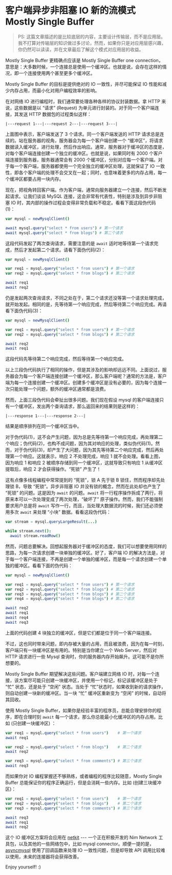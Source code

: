 客户端异步非阻塞 IO 新的流模式 Mostly Single Buffer 
===============================================

> PS: 这篇文章描述的是比较底层的内容，主要设计传输层，而不是应用层。我不打算对传输层的知识做过多讨论，然而，如果你只是对应用层感兴趣，你仍然可以读读，并在文章最后了解这个模式对应用层的收益。

Mostly Single Buffer 更精确点应该是 Mostly Single Buffer one connection，意思是：大多数时候，一个连接总是使用一个缓冲区。也就是说，会存在这样的情况，即一个连接使用两个甚至更多个缓冲区。

Mostly Single Buffer 的目标是提供绝对的 IO 一致性，并尽可能保证 IO 性能和减少内存占用，而最小化对用户编程效率的影响。

在对网络 IO 进行编程时，我们通常要处理各种各样的协议封装数据。拿 HTTP 来说，这些数据是以 “请求” (Request) 为单元进行封装的。对于同一个客户端连接，其发送 HTTP 数据包的过程类似这样：

    |---request 1---|---request 2---|---request 3---|

上面图中表示，客户端发送了 3 个请求。同一个客户端发送的 HTTP 请求总是连续的。站在服务器的视角，服务器会为每一个客户端创建一个 “缓冲区”，将请求数据读入缓冲区，进行处理，然后作出响应。通常，服务器对于缓冲区的态度是，对每个客户端连接创建一个独立的缓冲区。也就是说，如果同时有 2000 个客户端连接到服务器，服务器通常会有 2000 个缓冲区，分别对应每一个客户端。对于每一个客户端，服务器都使用一个完全独立的缓冲区处理，这就保证了 IO 一致性，即各个客户端的处理不会交叉在一起；同时，也意味着更多的内存占用，每一个缓冲区都要占用一块内存。

现在，把视角转回客户端。作为客户端，通常向服务器建立一个连接，然后不断发起请求。让我们谈谈 MySQL 连接，这会非常有代表性，特别是涉及到异步非阻塞 IO 时，其内部的操作过程会变得非常负载和不稳定。看看下面这段伪代码 (1)：

```nim
var mysql = newMysqlClient()

await mysql.query("select * from users") # 第一个请求
await mysql.query("select * from blogs") # 第二个请求
```

这段代码发起了两次查询请求，需要注意的是 ``await`` 适时地等待第一个请求完成，然后才发起第二个请求。请看下面伪代码(2)：

```nim
var mysql = newMysqlClient()

var req1 = mysql.query("select * from users") # 第一个请求
var req2 = mysql.query("select * from blogs") # 第二个请求

await req1
await req2
```

仍是发起两次查询请求，不同之处在于，第二个请求还没等第一个请求处理完成，就开始发起。相同的是，先等待第一个响应完成，然后等待第二个响应完成。再请看下面伪代码(3)：

```nim
var mysql = newMysqlClient()

var req1 = mysql.query("select * from users") # 第一个请求
var req2 = mysql.query("select * from blogs") # 第二个请求

await req2
await req1
```

这段代码先等待第二个响应完成，然后等待第一个响应完成。

以上三段伪代码执行了相同的操作，但是其涉及的影响却远远不同。上面说过，服务器会为每一个客户端连接创建一个缓冲区，那么客户端呢？通常的方法是，客户端为每一个连接创建一个缓冲区。创建多个缓冲区是没有必要的，因为每个连接一次只能处理一个问题，额外的缓冲区通常都是浪费。

然而，上面三段伪代码会牵扯出很多问题。我们现在假设 mysql 的客户端连接只有一个缓冲区，发出两个查询请求，那么返回来的结果则是这样的：

    |---response 1---|---response 2---|

结果是顺序排列在同一个缓冲区当中。

对于伪代码(1)，这不会产生问题，因为总是先等待第一个响应完成，再处理第二个响应；伪代码(2)，也构不成问题，因为其对响应的处理，类似伪代码(1)。然而，对于伪代码(3)，却产生了大问题，因为其先等待第二个响应完成，然后再处理第一个响应。这就表示，响应 2 不处理完成，响应 1 就不会处理。看看上图，因为响应 1 和响应 2 被顺序存储到同一个缓冲区，这就导致只有响应 1 从缓冲区提取后，响应 2 才会获得操作。“死锁” 产生了！

这有点像多线程编程中常常提到的 “死锁”，锁 A 先于锁 B 锁住，然而程序却先处理锁 B，导致 “死锁”。异步非阻塞 IO 并没有锁的概念，然而在此处却也产生了 “死锁” 的问题。这是因为 ``await`` 的问题。``await`` 将一行程序操作拆成了两行，将原来本可以一次处理变成了两次处理，“破坏了” 原子操作。然而，我们不能强制要求用户总是将 ``await`` 写作一行，而且，当处理大数据流的时候，我们还必须使用多次 ``await`` 来处理 “小块” 数据。看看这段伪代码：

```nim
var stream = mysql.queryLargeResult(...)

while stream.next():
  await stream.readRow()
```

然而，问题总要解决。回想起服务器对于缓冲区的态度，我们可以想要使用同样的思路，为每一次请求创建一块单独的缓冲区。好了，客户端 IO 的解决方法是，对于每一个客户端连接，不再是创建一个单独的缓冲区，而是每一个请求创建一个单独的缓冲区。看看下面的伪代码：

```nim
var mysql = newMysqlClient()

var req1 = mysql.query("select * from users") # 第一个请求
var req2 = mysql.query("select * from blogs") # 第二个请求
var req3 = mysql.query("select * from blogs") # 第二个请求
var req4 = mysql.query("select * from blogs") # 第二个请求

await req2
await req1
await req4
await req3
```

上面的代码创建 4 块独立的缓冲区，但是它们都是位于同一个客户端连接。

不过，这也同时带来问题，即内存被大量的占用，而且被浪费，因为在每一时刻，客户端只有一块缓冲区是有用的。特别是当你建立一个 Web Server，然后对 HTTP 请求进行一些 Mysql 查询时，你的服务器内存开始飙升。这可能不是你所想要的。

Mostly Single Buffer 期望解决这些问题。客户端建立网络 IO 时，对每一个连接，该方案尽可能只创建一块缓冲区，并使用一个标记，标记该缓冲区是处于 “忙” 状态，还是处于 “空闲” 状态。当处于 “忙”状态时，如果收到新的请求操作，则自动创建一块新的缓冲区。当一块 “忙” 缓冲区重新变为 “空闲” 的时候，自动将其回收。

使用 Mostly Single Buffer，如果你是经验丰富的程序员，总能合理安排你的程序，即在合理时刻 ``await`` 每一个请求，那么你总能最小化缓冲区的内存占用。比如 (只创建一块缓冲区) ：

```nim
var req1 = mysql.query("select * from users")    # 第一个请求
await req1

var req2 = mysql.query("select * from blogs")    # 第二个请求
await req2

var req3 = mysql.query("select * from comments") # 第三个请求
await req3
```

而如果你对 IO 编程掌握还不够熟练，或者编程的程序比较随意，Mostly Single Buffer 总能保证你的程序正确运行，但是会消耗一些内存。比如 (创建三块缓冲区)：

```nim
var req1 = mysql.query("select * from users")    # 第一个请求
var req2 = mysql.query("select * from blogs")    # 第二个请求
var req3 = mysql.query("select * from comments") # 第三个请求

await req3
await req1
await req2
```

这个 IO 缓冲区方案将会应用在 [netkit](https://github.com/iocrate/netkit) --- 一个正在积极开发的 Nim Network 工具包，以及其他的一些网络包中，比如 mysql connector。顺便一提的是，[asyncmysql](https://github.com/tulayang/asyncmysql) 使用了回调函数来处理 IO 一致性问题，但是却导致 API 调用比较难以使用，未来的连接器将会获得改善。

Enjoy yourself! :)